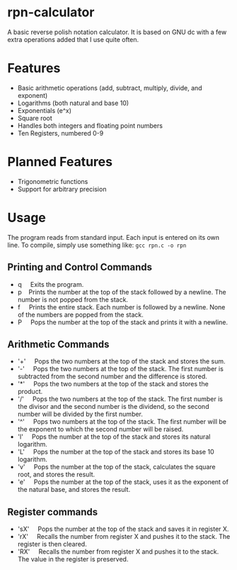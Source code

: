 # rpn-calculator
A basic reverse polish notation calculator. It is based on GNU dc with a few
extra operations added that I use quite often.

# Features
* Basic arithmetic operations (add, subtract, multiply, divide, and exponent)
* Logarithms (both natural and base 10)
* Exponentials (e^x)
* Square root
* Handles both integers and floating point numbers
* Ten Registers, numbered 0-9

# Planned Features
* Trigonometric functions
* Support for arbitrary precision

# Usage
The program reads from standard input. Each input is entered on its own line. To compile, simply use something like:
`gcc rpn.c -o rpn`

## Printing and Control Commands
* q &nbsp; &nbsp; Exits the program.
* p  &nbsp; &nbsp;Prints the number at the top of the stack followed by a newline. The number is not popped from the stack.
* f &nbsp; &nbsp; Prints the entire stack. Each number is followed by a newline. None of the numbers are popped from the stack.
* P &nbsp; &nbsp; Pops the number at the top of the stack and prints it with a newline.

## Arithmetic Commands
* '+' &nbsp; &nbsp; Pops the two numbers at the top of the stack and stores the sum.
* '-' &nbsp; &nbsp; Pops the two numbers at the top of the stack. The first number is subtracted from the second number and the difference is stored.
* '*' &nbsp; &nbsp; Pops the two numbers at the top of the stack and stores the product.
* '/' &nbsp; &nbsp; Pops the two numbers at the top of the stack. The first number is the divisor and the second number is the dividend, so the second number will be divided by the first number.
* '^' &nbsp; &nbsp; Pops two numbers at the top of the stack. The first number will be the exponent to which the second number will be raised.
* 'l' &nbsp; &nbsp; Pops the number at the top of the stack and stores its natural logarithm.
* 'L' &nbsp; &nbsp; Pops the number at the top of the stack and stores its base 10 logarithm.
* 'v' &nbsp; &nbsp; Pops the number at the top of the stack, calculates the square root, and stores the result.
* 'e' &nbsp; &nbsp; Pops the number at the top of the stack, uses it as the exponent of the natural base, and stores the result.

## Register commands
* 'sX' &nbsp; &nbsp; Pops the number at the top of the stack and saves it in register X.
* 'rX' &nbsp; &nbsp; Recalls the number from register X and pushes it to the stack. The register is then cleared.
* 'RX' &nbsp; &nbsp; Recalls the number from register X and pushes it to the stack. The value in the register is preserved.
